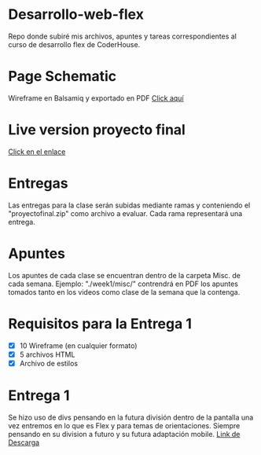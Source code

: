 # Desarrollo-web-flex
 Repo donde subiré mis archivos, apuntes y tareas correspondientes al curso de desarrollo flex de CoderHouse.

 # Page Schematic
 Wireframe en Balsamiq y exportado en PDF [Click aquí](https://github.com/rcuevaspantoja/desarrollo-web-flex/blob/main/proyectofinal/Wireframe-balsamiq.pdf)

# Live version proyecto final
[Click en el enlace](https://desarrollo-web-flex.vercel.app/)

# Entregas
 Las entregas para la clase serán subidas mediante ramas y conteniendo el "proyectofinal.zip" como archivo a evaluar. Cada rama representará una entrega.

 # Apuntes
 Los apuntes de cada clase se encuentran dentro de la carpeta Misc. de cada semana. Ejemplo:  "./week1/misc/" contrendrá en PDF los apuntes tomados tanto en los videos como clase de la semana que la contenga.

# Requisitos para la Entrega 1

- [X] 10 Wireframe (en cualquier formato)
- [X] 5 archivos HTML
- [X] Archivo de estilos

# Entrega 1
Se hizo uso de divs pensando en la futura división dentro de la pantalla una vez entremos en lo que es Flex y para temas de orientaciones. Siempre pensando en su division a futuro y su futura adaptación mobile. [Link de Descarga](https://github.com/rcuevaspantoja/desarrollo-web-flex/blob/main/proyectofinal-entrega1.zip)


